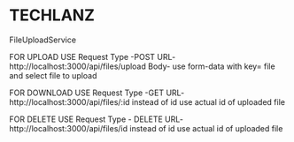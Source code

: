 # TECHLANZ
 FileUploadService

FOR UPLOAD 
USE  Request Type -POST 
     URL-  http://localhost:3000/api/files/upload
     Body-  use form-data  with key= file and select file to upload

FOR DOWNLOAD
USE  Request Type -GET
     URL-  http://localhost:3000/api/files/:id
     instead of id use actual id of uploaded file

FOR DELETE
USE  Request Type - DELETE
     URL- http://localhost:3000/api/files/id
     instead of id use actual id of uploaded file
